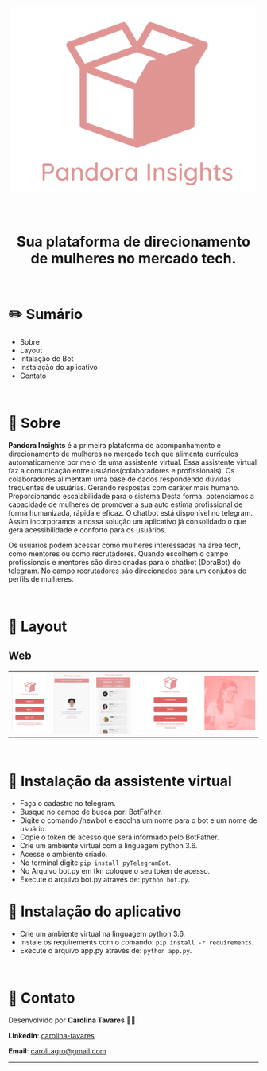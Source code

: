 <h1 align="center">
  <img alt="Ecoleta" title="Ecoleta" src="./static/img/pandora.svg" />
</h1>

<br />

<h1 align="center">
  Sua plataforma de direcionamento de mulheres no mercado tech.
</h1>

<br>

# :pencil2: Sumário

- Sobre
- Layout
- Intalação do Bot
- Instalação do aplicativo
- Contato

<br />

# :hibiscus: Sobre

**Pandora Insights** é a primeira plataforma de acompanhamento e direcionamento de mulheres no mercado tech que alimenta currículos automaticamente por meio de uma assistente virtual. Essa assistente virtual faz a comunicação entre usuários(colaboradores e profissionais). Os colaboradores alimentam uma base de dados respondendo dúvidas frequentes de usuárias. Gerando respostas com caráter mais humano. Proporcionando escalabilidade para o sistema.Desta forma, potenciamos a capacidade de mulheres de promover a sua auto estima profissional de forma humanizada, rápida e eficaz. O chatbot está disponível no telegram. Assim incorporamos a nossa solução um aplicativo já consolidado o que gera acessibilidade e conforto para os usuários.

Os usuários podem acessar como mulheres interessadas na área tech, como mentores ou como recrutadores. Quando escolhem o campo profissionais e mentores são direcionadas para o chatbot (DoraBot) do telegram.
No campo recrutadores são direcionados para um conjutos de perfils de mulheres.

<br />

# :art: Layout

## Web

<table cellspacing="0" cellpadding="0">
  <tr>
    <td><img alt="NextLevelWeek" src="/static/img/telaapp.png"/></td>
    <td><img alt="NextLevelWeek" src="/static/img/telaapp2.png" /></td>
    <td><img alt="NextLevelWeek" src="/static/img/telaapp3.png" /></td>
    <td><img alt="NextLevelWeek" src="/static/img/telainicial.png" /></td>
  </tr>
</table>

<br />

# :space_invader: Instalação da assistente virtual

- Faça o cadastro no telegram.
- Busque no campo de busca por: BotFather.
- Digite o comando /newbot e escolha um nome para o bot e um nome de usuário.
- Copie o token de acesso que será informado pelo BotFather.
- Crie um ambiente virtual com a linguagem python 3.6.
- Acesse o ambiente criado.
- No terminal digite `pip install pyTelegramBot`.
- No Arquivo bot.py em tkn coloque o seu token de acesso.
- Execute o arquivo bot.py através de: `python bot.py`.

# :space_invader: Instalação do aplicativo

- Crie um ambiente virtual na linguagem python 3.6.
- Instale os requirements com o comando: `pip install -r requirements`.
- Execute o arquivo app.py através de: `python app.py`.

<br />

# :postbox: Contato

Desenvolvido por **Carolina Tavares** 👋🏻

**Linkedin**: [carolina-tavares](https://www.linkedin.com/in/carolina-tavares-de-oliveira/)

**Email**: caroli.agro@gmail.com

---

[vc]: https://code.visualstudio.com/
[vceditconfig]: https://marketplace.visualstudio.com/items?itemName=EditorConfig.EditorConfig
[vceslint]: https://marketplace.visualstudio.com/items?itemName=dbaeumer.vscode-eslint
[vcprettier]: https://marketplace.visualstudio.com/items?itemName=esbenp.prettier-vscode
